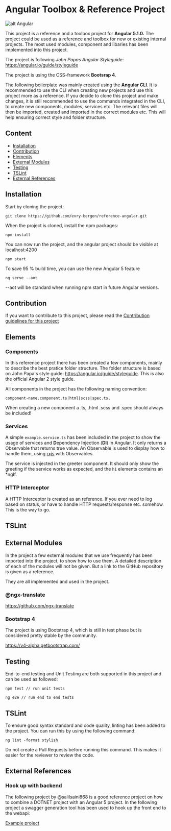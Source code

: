 # Angular Toolbox & Reference Project 

![alt Angular](https://angular.io/assets/images/logos/angular/angular.png)

This project is a reference and a toolbox project for **Angular 5.1.0.**  The project could be used as a reference and toolbox for new or existing internal projects.
The most used modules, component and libaries has been implemented into this project. 

The project is following *John Papas Angular Styleguide*: https://angular.io/guide/styleguide

The project is using the CSS-framework **Bootsrap 4**.

The following boilerplate was mainly created using the **Angular CLI**. It is recommended to use the CLI when creating new projects and use this project more as a reference.
If you decide to clone this project and make changes, it is still recommended to use the commands integrated in the CLI, to create new components, modules, services etc.
The relevant files will then be imported, created and imported in the correct modules etc. This will help ensuring correct style and folder structure. 

## Content

* [Installation](#installation)
* [Contribution](#contribution)
* [Elements](#elements)
* [External Modules](#externalModules)
* [Testing](#Testing)
* [TSLint](#tslint)
* [External References](#externalReferences)

## Installation

Start by cloning the project:

```
git clone https://github.com/evry-bergen/reference-angular.git
```

When the project is cloned, install the npm packages:

```
npm install
```

You can now run the project, and the angular project should be visible at localhost:4200

```
npm start
```

To save 95 % build time, you can use the new Angular 5 feature

```
ng serve --aot
```

--aot will be standard when running npm start in future Angular versions.

## Contribution

If you want to contribute to this project, please read the [Contribution guidelines for this project](CONTRIBUTING.md)

## Elements

### Components

In this reference project there has been created a few components, mainly to describe the best pratice folder structure.
The folder structure is based on John Papa's style guide: https://angular.io/guide/styleguide. This is also the official
Angular 2 style guide. 

All components in the project has the following naming convention: 

  `component-name.component.ts|html|scss|spec.ts.` 

When creating a new component a .ts, .html .scss and .spec should always be included! 

### Services

A simple ```example.service.ts``` has been included in the project to show the usage of services and **D**ependency **I**njection (**DI**) in Angular.
It only returns a Observable that returns true value. An Observable is used to display how to handle them, using [rxjs](https://github.com/ReactiveX/rxjs) with Observables.

The service is injected in the greeter component. It should only show the greeting if the service works as expected, and 
the ```h1``` elements contains an *ngIf.

### HTTP Interceptor

A HTTP Interceptor is created as an reference. If you ever need to log based on status, or have to handle HTTP requests/response etc.
somehow. This is the way to go. 

## TSLint 

## External Modules

In the project a few external modules that we use frequently has been imported into the project, to show how to use them. 
A detailed description of each of the modules will not be given. But a link to the GitHub repository is given as a reference.

They are all implemented and used in the project. 

### @ngx-translate

https://github.com/ngx-translate

### Bootstrap 4

The project is using Bootstrap 4, which is still in test phase but is considered pretty stable by the community. 

https://v4-alpha.getbootstrap.com/

## Testing 

End-to-end testing and Unit Testing are both supported in this project and can be used as followed:
    
    npm test // run unit tests
        
    ng e2e // run end to end tests
    
## TSLint

To ensure good syntax standard and code quality, linting has been added to the project. You can run this by using the following command:

    ng lint -format stylish
    
Do not create a Pull Requests before running this command. This makes it easier for the reviewer to review the code.
    
## External References

### Hook up with backend

The following project by @salilsaini868 is a good reference project on how to combine a DOTNET project with an Angular 5 project.
In the following project a swagger generation tool has been used to hook up the front end to the webapi: 

[Example project](https://github.com/salilsaini868/Recruitment-System/tree/develop/web)
